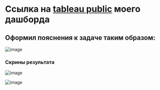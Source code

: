 # Ссылка на [tableau public](https://public.tableau.com/app/profile/yakiv.bondarets/viz/test_task_da/Dashboard?publish=yes) моего дашборда

## Оформил пояснения к задаче таким образом:
![image](https://user-images.githubusercontent.com/98317081/232075378-23e9b70e-5f3b-40e3-92eb-5aa256d16f7f.png)


### Скрины результата
![image](https://user-images.githubusercontent.com/98317081/232075514-f44856af-ba8e-40bf-8e94-0e18ffaaf552.png)

![image](https://user-images.githubusercontent.com/98317081/232075537-2f09c39a-6ac9-40c7-8fe6-3ce3aad4bd5f.png)

